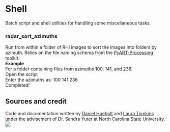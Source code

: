# Shell
Batch script and shell utilities for handling some miscellaneous tasks. 

### radar_sort_azimuths
Run from within a folder of RHI images to sort the images into folders by azimuth. Relies on the file naming schema from the [PyART-Processing](https://github.com/dmhuehol/PyART-processing) toolkit.  
**Example**  
For a folder containing files from azimuths 100, 141, and 236.  
Open the script  
Enter the azimuths as: 100 141 236  
Completed!

## Sources and credit
Code and documentation written by [Daniel Hueholt](https://github.com/dmhuehol) and [Laura Tomkins](https://github.com/lauratomkins) under the advisement of Dr. Sandra Yuter at North Carolina State University.  
[<img src="http://www.environmentanalytics.com/wp-content/uploads/2016/05/cropped-Environment_Analytics_Logo_Draft.png">](http://www.environmentanalytics.com)
